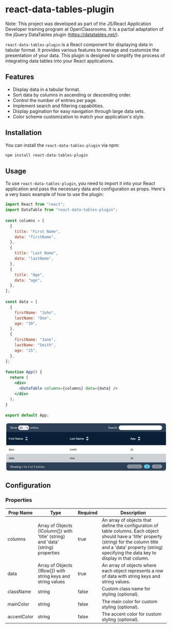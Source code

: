# react-data-tables-plugin

Note: This project was developed as part of the JS/React Application Developer training program at OpenClassrooms. It is a partial adaptation of the jQuery DataTables plugin (https://datatables.net/).

`react-data-tables-plugin` is a React component for displaying data in tabular format. It provides various features to manage and customize the presentation of your data. This plugin is designed to simplify the process of integrating data tables into your React applications.

## Features

- Display data in a tabular format.
- Sort data by columns in ascending or descending order.
- Control the number of entries per page.
- Implement search and filtering capabilities.
- Display pagination for easy navigation through large data sets.
- Color scheme customization to match your application's style.

## Installation

You can install the `react-data-tables-plugin` via npm:

```bash
npm install react-data-tables-plugin
```

## Usage

To use `react-data-tables-plugin`, you need to import it into your React application and pass the necessary data and configuration as props. Here's a very basic example of how to use the plugin:

```jsx
import React from "react";
import DataTable from "react-data-tables-plugin";

const columns = [
  {
    title: "First Name",
    data: "firstName",
  },
  {
    title: "Last Name",
    data: "lastName",
  },
  {
    title: "Age",
    data: "age",
  },
];

const data = [
  {
    firstName: "John",
    lastName: "Doe",
    age: "30",
  },
  {
    firstName: "Jane",
    lastName: "Smith",
    age: "25",
  },
];

function App() {
  return (
    <div>
      <DataTable columns={columns} data={data} />
    </div>
  );
}

export default App;
```

![Screenshot of this basic example](./dist/screenshots/basic-example.png)

## Configuration

### Properties

| Prop Name | Type | Required | Description |
| --- | --- | --- | --- |
| columns | Array of Objects (IColumn[]) with 'title' (string) and 'data' (string) properties | true | An array of objects that define the configuration of table columns. Each object should have a 'title' property (string) for the column title and a 'data' property (string) specifying the data key to display in that column. |
| data | Array of Objects (IRow[]) with string keys and string values | true | An array of objects where each object represents a row of data with string keys and string values. |
| className | string | false | Custom class name for styling (optional). |
| mainColor | string | false | The main color for custom styling (optional). |
| accentColor | string | false | The accent color for custom styling (optional). |
